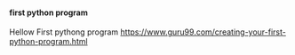 #### first python program

Hellow First pythong program https://www.guru99.com/creating-your-first-python-program.html
